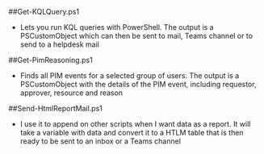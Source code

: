 ##Get-KQLQuery.ps1
- Lets you run KQL queries with PowerShell. The output is a PSCustomObject which can then be sent to mail, Teams channel or to send to a helpdesk mail

##Get-PimReasoning.ps1
- Finds all PIM events for a selected group of users. The output is a PSCustomObject with the details of the PIM event, including requestor, approver, resource and reason

##Send-HtmlReportMail.ps1
- I use it to append on other scripts when I want data as a report. It will take a variable with data and convert it to a HTLM table that is then ready to be sent to an inbox or a Teams channel
